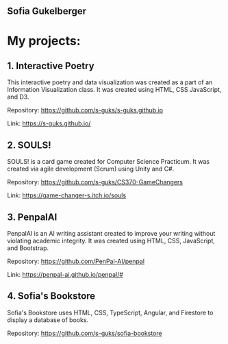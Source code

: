 ## Sofia Gukelberger

<!--
**s-guks/s-guks** is a ✨ _special_ ✨ repository because its `README.md` (this file) appears on your GitHub profile.

Here are some ideas to get you started:

- 🔭 I’m currently working on ...
- 🌱 I’m currently learning ...
- 👯 I’m looking to collaborate on ...
- 🤔 I’m looking for help with ...
- 💬 Ask me about ...
- 📫 How to reach me: ...
- 😄 Pronouns: ...
- ⚡ Fun fact: ...
-->

# My projects:

## 1. Interactive Poetry
This interactive poetry and data visualization was created as a part of an Information Visualization class. It was created using HTML, CSS JavaScript, and D3. 

Repository: https://github.com/s-guks/s-guks.github.io

Link: https://s-guks.github.io/

## 2. SOULS!
SOULS! is a card game created for Computer Science Practicum. It was created via agile development (Scrum) using Unity and C#. 

Repository: https://github.com/s-guks/CS370-GameChangers

Link: https://game-changer-s.itch.io/souls

## 3. PenpalAI
PenpalAI is an AI writing assistant created to improve your writing without violating academic integrity. It was created using HTML, CSS, JavaScript, and Bootstrap. 

Repository: https://github.com/PenPal-AI/penpal

Link: https://penpal-ai.github.io/penpal/#

## 4. Sofia's Bookstore
Sofia's Bookstore uses HTML, CSS, TypeScript, Angular, and Firestore to display a database of books. 

Repository: https://github.com/s-guks/sofia-bookstore

